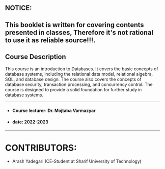## NOTICE:

This booklet is written for covering contents presented in classes, Therefore it's not rational to use it as reliable
source!!!.
---
## Course Description

This course is an introduction to Databases. It covers the basic concepts of database systems, including the relational
data model, relational algebra, SQL, and database design. The course also covers the concepts of database security,
transaction processing, and concurrency control. The course is designed to provide a solid foundation for further study
in database systems.

---

- #### **Course lecturer:** Dr. Mojtaba Varmazyar
- #### **date**: 2022-2023

---
# CONTRIBUTORS:
- Arash Yadegari (CE-Student at Sharif University of Technology)


